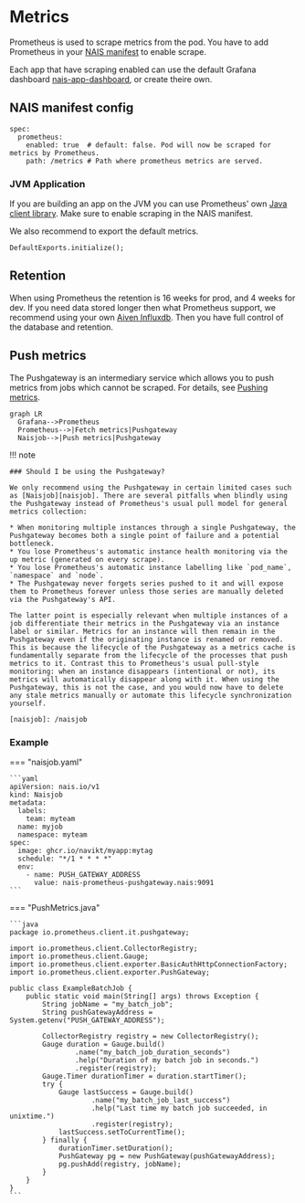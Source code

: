 # Metrics

Prometheus is used to scrape metrics from the pod. You have to add Prometheus in your [NAIS manifest](../nais-application/application.md) to enable scrape.

Each app that have scraping enabled can use the default Grafana dashboard [nais-app-dashboard](https://grafana.nais.io/d/000000283/nais-app-dashbord), or create theire own.

## NAIS manifest config

```text
spec:
  prometheus:
    enabled: true  # default: false. Pod will now be scraped for metrics by Prometheus.
    path: /metrics # Path where prometheus metrics are served.
```

### JVM Application

If you are building an app on the JVM you can use Prometheus' own [Java client library](https://github.com/prometheus/client_java). Make sure to enable scraping in the NAIS manifest.

We also recommend to export the default metrics.

```text
DefaultExports.initialize();
```

## Retention

When using Prometheus the retention is 16 weeks for prod, and 4 weeks for dev.
If you need data stored longer then what Prometheus support, we recommend using your own [Aiven Influxdb](/persistence/influxdb).
Then you have full control of the database and retention.

## Push metrics

The Pushgateway is an intermediary service which allows you to push metrics from jobs which cannot be scraped. For details, see [Pushing metrics](https://prometheus.io/docs/instrumenting/pushing/).

```mermaid
graph LR
  Grafana-->Prometheus
  Prometheus-->|Fetch metrics|Pushgateway
  Naisjob-->|Push metrics|Pushgateway
```

!!! note

    ### Should I be using the Pushgateway?

    We only recommend using the Pushgateway in certain limited cases such as [Naisjob][naisjob]. There are several pitfalls when blindly using the Pushgateway instead of Prometheus's usual pull model for general metrics collection:

    * When monitoring multiple instances through a single Pushgateway, the Pushgateway becomes both a single point of failure and a potential bottleneck.
    * You lose Prometheus's automatic instance health monitoring via the up metric (generated on every scrape).
    * You lose Prometheus's automatic instance labelling like `pod_name`, `namespace` and `node`.
    * The Pushgateway never forgets series pushed to it and will expose them to Prometheus forever unless those series are manually deleted via the Pushgateway's API.

    The latter point is especially relevant when multiple instances of a job differentiate their metrics in the Pushgateway via an instance label or similar. Metrics for an instance will then remain in the Pushgateway even if the originating instance is renamed or removed. This is because the lifecycle of the Pushgateway as a metrics cache is fundamentally separate from the lifecycle of the processes that push metrics to it. Contrast this to Prometheus's usual pull-style monitoring: when an instance disappears (intentional or not), its metrics will automatically disappear along with it. When using the Pushgateway, this is not the case, and you would now have to delete any stale metrics manually or automate this lifecycle synchronization yourself.

    [naisjob]: /naisjob

### Example

=== "naisjob.yaml"

    ```yaml
    apiVersion: nais.io/v1
    kind: Naisjob
    metadata:
      labels:
        team: myteam
      name: myjob
      namespace: myteam
    spec:
      image: ghcr.io/navikt/myapp:mytag
      schedule: "*/1 * * * *"
      env:
        - name: PUSH_GATEWAY_ADDRESS
          value: nais-prometheus-pushgateway.nais:9091
    ```

=== "PushMetrics.java"

    ```java
    package io.prometheus.client.it.pushgateway;

    import io.prometheus.client.CollectorRegistry;
    import io.prometheus.client.Gauge;
    import io.prometheus.client.exporter.BasicAuthHttpConnectionFactory;
    import io.prometheus.client.exporter.PushGateway;

    public class ExampleBatchJob {
        public static void main(String[] args) throws Exception {
            String jobName = "my_batch_job";
            String pushGatewayAddress = System.getenv("PUSH_GATEWAY_ADDRESS");

            CollectorRegistry registry = new CollectorRegistry();
            Gauge duration = Gauge.build()
                    .name("my_batch_job_duration_seconds")
                    .help("Duration of my batch job in seconds.")
                    .register(registry);
            Gauge.Timer durationTimer = duration.startTimer();
            try {
                Gauge lastSuccess = Gauge.build()
                        .name("my_batch_job_last_success")
                        .help("Last time my batch job succeeded, in unixtime.")
                        .register(registry);
                lastSuccess.setToCurrentTime();
            } finally {
                durationTimer.setDuration();
                PushGateway pg = new PushGateway(pushGatewayAddress);
                pg.pushAdd(registry, jobName);
            }
        }
    }
    ```
